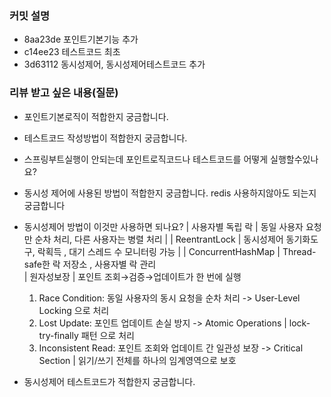 ### **커밋 설명** 
- 8aa23de 포인트기본기능 추가
- c14ee23 테스트코드 최초
- 3d63112 동시성제어, 동시성제어테스트코드 추가
 
 
### **리뷰 받고 싶은 내용(질문)**
- 포인트기본로직이 적합한지 궁금합니다.
- 테스트코드 작성방법이 적합한지 궁금합니다.
- 스프링부트실행이 안되는데 포인트로직코드나 테스트코드를 어떻게 실행할수있나요?

- 동시성 제어에 사용된 방법이 적합한지 궁금합니다.  redis 사용하지않아도 되는지 궁금합니다
- 동시성제어 방법이 이것만 사용하면 되나요?
  | 사용자별 독립 락        | 동일 사용자 요청만 순차 처리, 다른 사용자는 병렬 처리         |
  | ReentrantLock          | 동시성제어  동기화도구, 락획득 , 대기 스레드 수 모니터링 가능 |
  | ConcurrentHashMap      | Thread-safe한 락 저장소 , 사용자별 락 관리  
  | 원자성보장              | 포인트  조회→검증→업데이트가 한 번에 실행  
 
  1. Race Condition: 동일 사용자의 동시 요청을 순차 처리  ->   User-Level Locking  으로 처리
  2. Lost Update: 포인트 업데이트 손실 방지   ->  Atomic Operations  |  lock-try-finally 패턴 으로 처리  
  3. Inconsistent Read: 포인트 조회와 업데이트 간  일관성 보장  -> Critical Section   |  읽기/쓰기 전체를 하나의 임계영역으로 보호
     
- 동시성제어 테스트코드가 적합한지 궁금합니다.
